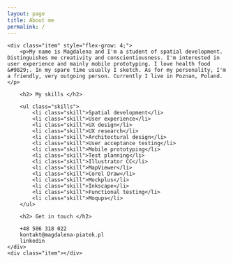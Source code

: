 ```yaml
---
layout: page
title: About me
permalink: /
---
```

<div class="container">


	<div class="item" style="flex-grow: 4;">
		<p>My name is Magdalena and I'm a student of spatial development. Distinguishes me creativity and conscientiousness. I'm interested in user experience and mainly mobile prototyping. I love health food &#9829;. In my spare time usually I sketch. As for my personality, I'm a friendly, very outgoing person. Currently I live in Poznan, Poland.</p>

		<h2> My skills </h2>

		<ul class="skills">
			<li class="skill">Spatial development</li>
			<li class="skill">User experience</li>
			<li class="skill">UX design</li>
			<li class="skill">UX research</li>
			<li class="skill">Architectural design</li>
			<li class="skill">User acceptance testing</li>
			<li class="skill">Mobile prototyping</li>
			<li class="skill">Test planning</li>
			<li class="skill">Illustrator CC</li>
			<li class="skill">MapViewer</li>
			<li class="skill">Corel Draw</li>
			<li class="skill">Mockplus</li>
			<li class="skill">Inkscape</li>
			<li class="skill">Functional testing</li>
			<li class="skill">Moqups</li>
		</ul>

		<h2> Get in touch </h2>

		+48 506 318 022
		kontakt@magdalena-piatek.pl
		linkedin
	</div>
	<div class="item"></div>
</div>
